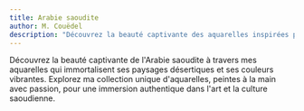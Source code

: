 ```yaml
---
title: Arabie saoudite
author: M. Couëdel
description: "Découvrez la beauté captivante des aquarelles inspirées par l'Arabie saoudite. Mes œuvres captivent par leurs paysages désertiques et leurs couleurs vibrantes. Explorez ma collection unique d'aquarelles, peintes à la main avec passion, pour une immersion authentique dans l'art et la culture saoudienne."
---
```

Découvrez la beauté captivante de l'Arabie saoudite à travers mes aquarelles qui immortalisent ses paysages désertiques et ses couleurs vibrantes. 
Explorez ma collection unique d'aquarelles, peintes à la main avec passion, pour une immersion authentique dans l'art et la culture saoudienne.